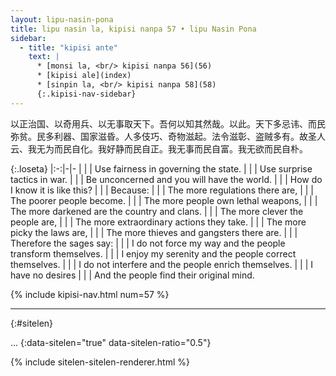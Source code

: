 ```yaml
---
layout: lipu-nasin-pona
title: lipu nasin la, kipisi nanpa 57 • lipu Nasin Pona
sidebar:
  - title: "kipisi ante"
    text: |
      * [monsi la, <br/> kipisi nanpa 56](56)
      * [kipisi ale](index)
      * [sinpin la, <br/> kipisi nanpa 58](58)
      {:.kipisi-nav-sidebar}
---
```


以正治国、以奇用兵、以无事取天下。吾何以知其然哉。以此。天下多忌讳、而民弥贫。民多利器、国家滋昏。人多伎巧、奇物滋起。法令滋彰、盗贼多有。故圣人 云、我无为而民自化。我好静而民自正。我无事而民自富。我无欲而民自朴。

{:.loseta}
|:-:|-|-
|  |  | Use fairness in governing the state.
|  |  | Use surprise tactics in war.
|  |  | Be unconcerned and you will have the world.
|  |  | How do I know it is like this?
|  |  | Because:
|  |  | The more regulations there are,
|  |  | The poorer people become.
|  |  | The more people own lethal weapons,
|  |  | The more darkened are the country and clans.
|  |  | The more clever the people are,
|  |  | The more extraordinary actions they take.
|  |  | The more picky the laws are,
|  |  | The more thieves and gangsters there are.
|  |  | Therefore the sages say:
|  |  | I do not force my way and the people transform themselves.
|  |  | I enjoy my serenity and the people correct themselves.
|  |  | I do not interfere and the people enrich themselves.
|  |  | I have no desires
|  |  | And the people find their original mind.

{% include kipisi-nav.html num=57 %}

-------
{:#sitelen}

...
{:data-sitelen="true" data-sitelen-ratio="0.5"}

{% include sitelen-sitelen-renderer.html %}
